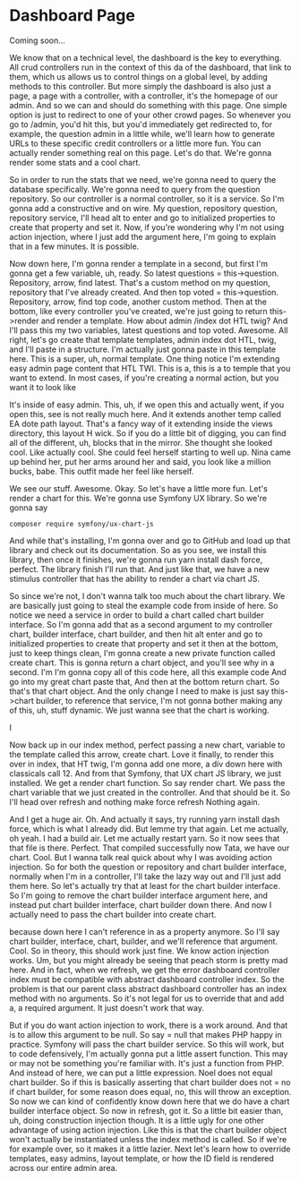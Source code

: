 # Dashboard Page

Coming soon...

We know that on a technical level, the dashboard is the key to everything. All crud
controllers run in the context of this da of the dashboard, that link to them, which
us allows us to control things on a global level, by adding methods to this
controller. But more simply the dashboard is also just a page, a page with a
controller, with a controller, it's the homepage of our admin. And so we can and
should do something with this page. One simple option is just to redirect to one of
your other crowd pages. So whenever you go to /admin, you'd hit this, but you'd
immediately get redirected to, for example, the question admin in a little while,
we'll learn how to generate URLs to these specific credit controllers or a little
more fun. You can actually render something real on this page. Let's do that. We're
gonna render some stats and a cool chart.

So in order to run the stats that we need, we're gonna need to query the database
specifically. We're gonna need to query from the question repository. So our
controller is a normal controller, so it is a service. So I'm gonna add a
constructive and on wire. My question, repository question, repository service, I'll
head alt to enter and go to initialized properties to create that property and set
it. Now, if you're wondering why I'm not using action injection, where I just add the
argument here, I'm going to explain that in a few minutes. It is possible.

Now down here, I'm gonna render a template in a second, but first I'm gonna get a few
variable, uh, ready. So latest questions = this->question. Repository, arrow, find
latest. That's a custom method on my question, repository that I've already created.
And then top voted = this->question. Repository, arrow, find top code, another custom
method. Then at the bottom, like every controller you've created, we're just going to
return this->render and render a template. How about admin /index dot HTL twig? And
I'll pass this my two variables, latest questions and top voted. Awesome. All right,
let's go create that template templates, admin index dot HTL, twig, and I'll paste in
a structure. I'm actually just gonna paste in this template here. This is a super,
uh, normal template. One thing notice I'm extending easy admin page content that HTL
TWI. This is a, this is a to temple that you want to extend. In most cases, if you're
creating a normal action, but you want it to look like

It's inside of easy admin. This, uh, if we open this and actually went, if you open
this, see is not really much here. And it extends another temp called EA dote path
layout. That's a fancy way of it extending inside the views directory, this layout H
wick. So if you do a little bit of digging, you can find all of the different, uh,
blocks that in the mirror. She thought she looked cool. Like actually cool. She could
feel herself starting to well up. Nina came up behind her, put her arms around her
and said, you look like a million bucks, babe. This outfit made her feel like
herself.

We see our stuff. Awesome. Okay. So let's have a little more fun. Let's render a
chart for this. We're gonna use Symfony UX library. So we're gonna say

```terminal
composer require symfony/ux-chart-js
```

And while that's installing, I'm gonna over and go to
GitHub and load up that library and check out its documentation. So as you see, we
install this library, then once it finishes, we're gonna run yarn install dash force,
perfect. The library finish I'll run that. And just like that, we have a new stimulus
controller that has the ability to render a chart via chart JS.

So since we're not, I don't wanna talk too much about the chart library. We are
basically just going to steal the example code from inside of here. So notice we need
a service in order to build a chart called chart builder interface. So I'm gonna add
that as a second argument to my controller chart, builder interface, chart builder,
and then hit alt enter and go to initialized properties to create that property and
set it then at the bottom, just to keep things clean, I'm gonna create a new private
function called create chart. This is gonna return a chart object, and you'll see why
in a second. I'm I'm gonna copy all of this code here, all this example code And go
into my great chart paste that, And then at the bottom return chart. So that's that
chart object. And the only change I need to make is just say this->chart builder, to
reference that service, I'm not gonna bother making any of this, uh, stuff dynamic.
We just wanna see that the chart is working.

I

Now back up in our index method, perfect passing a new chart, variable to the
template called this arrow, create chart. Love it finally, to render this over in
index, that HT twig, I'm gonna add one more, a div down here with classicals call 12.
And from that Symfony, that UX chart JS library, we just installed. We get a render
chart function. So say render chart. We pass the chart variable that we just created
in the controller. And that should be it. So I'll head over refresh and nothing make
force refresh Nothing again.

And I get a huge air. Oh. And actually it says, try running yarn install dash force,
which is what I already did. But lemme try that again. Let me actually, oh yeah. I
had a build air. Let me actually restart yarn. So it now sees that that file is
there. Perfect. That compiled successfully now Tata, we have our chart. Cool. But I
wanna talk real quick about why I was avoiding action injection. So for both the
question or repository and chart builder interface, normally when I'm in a
controller, I'll take the lazy way out and I'll just add them here. So let's actually
try that at least for the chart builder interface. So I'm going to remove the chart
builder interface argument here, and instead put chart builder interface, chart
builder down there. And now I actually need to pass the chart builder into create
chart.

<affirmative> because down here I can't reference in as a property anymore. So I'll
say chart builder, interface, chart, builder, and we'll reference that argument.
Cool. So in theory, this should work just fine. We know action injection works. Um,
but you might already be seeing that peach storm is pretty mad here. And in fact,
when we refresh, we get the error dashboard controller index must be compatible with
abstract dashboard controller index. So the problem is that our parent class abstract
dashboard controller has an index method with no arguments. So it's not legal for us
to override that and add a, a required argument. It just doesn't work that way.

But if you do want action injection to work, there is a work around. And that is to
allow this argument to be null. So say = null that makes PHP happy in practice.
Symfony will pass the chart builder service. So this will work, but to code
defensively, I'm actually gonna put a little assert function. This may or may not be
something you're familiar with. It's just a function from PHP. And instead of here,
we can put a little expression. Noel does not equal chart builder. So if this is
basically asserting that chart builder does not = no if chart builder, for some
reason does equal, no, this will throw an exception. So now we can kind of
confidently know down here that we do have a chart builder interface object. So now
in refresh, got it. So a little bit easier than, uh, doing construction injection
though. It is a little ugly for one other advantage of using action injection. Like
this is that the chart builder object won't actually be instantiated unless the index
method is called. So if we're for example over, so it makes it a little lazier. Next
let's learn how to override templates, easy admins, layout template, or how the ID
field is rendered across our entire admin area.

